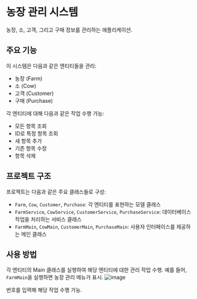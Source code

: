 # 농장 관리 시스템

농장, 소, 고객, 그리고 구매 정보를 관리하는 애플리케이션.

## 주요 기능

이 시스템은 다음과 같은 엔티티들을 관리:

- 농장 (Farm)
- 소 (Cow)
- 고객 (Customer)
- 구매 (Purchase)

각 엔티티에 대해 다음과 같은 작업 수행 가능:

- 모든 항목 조회
- ID로 특정 항목 조회
- 새 항목 추가
- 기존 항목 수정
- 항목 삭제

## 프로젝트 구조

프로젝트는 다음과 같은 주요 클래스들로 구성:

- `Farm`, `Cow`, `Customer`, `Purchase`: 각 엔티티를 표현하는 모델 클래스
- `FarmService`, `CowService`, `CustomerService`, `PurchaseService`: 데이터베이스 작업을 처리하는 서비스 클래스
- `FarmMain`, `CowMain`, `CustomerMain`, `PurchaseMain`: 사용자 인터페이스를 제공하는 메인 클래스

## 사용 방법

각 엔티티의 Main 클래스를 실행하여 해당 엔티티에 대한 관리 작업 수행. 예를 들어, `FarmMain`을 실행하면 농장 관리 메뉴가 표시.
![image](https://github.com/user-attachments/assets/85cd00ef-3f82-4a22-8267-00f117a3190f)

번호를 입력해 해당 작업 수행 가능.
